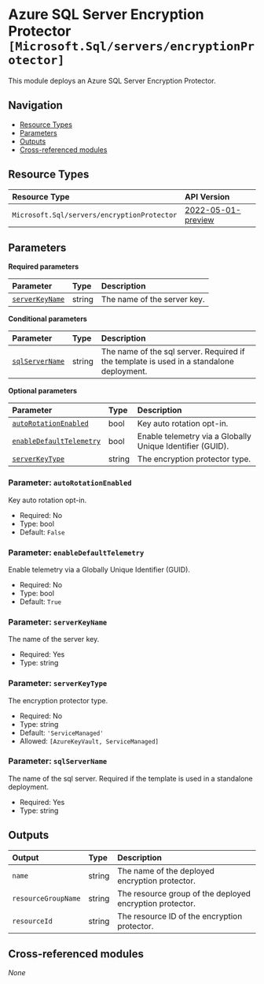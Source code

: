 # Azure SQL Server Encryption Protector `[Microsoft.Sql/servers/encryptionProtector]`

This module deploys an Azure SQL Server Encryption Protector.

## Navigation

- [Resource Types](#Resource-Types)
- [Parameters](#Parameters)
- [Outputs](#Outputs)
- [Cross-referenced modules](#Cross-referenced-modules)

## Resource Types

| Resource Type | API Version |
| :-- | :-- |
| `Microsoft.Sql/servers/encryptionProtector` | [2022-05-01-preview](https://learn.microsoft.com/en-us/azure/templates/Microsoft.Sql/2022-05-01-preview/servers/encryptionProtector) |

## Parameters

**Required parameters**

| Parameter | Type | Description |
| :-- | :-- | :-- |
| [`serverKeyName`](#parameter-serverkeyname) | string | The name of the server key. |

**Conditional parameters**

| Parameter | Type | Description |
| :-- | :-- | :-- |
| [`sqlServerName`](#parameter-sqlservername) | string | The name of the sql server. Required if the template is used in a standalone deployment. |

**Optional parameters**

| Parameter | Type | Description |
| :-- | :-- | :-- |
| [`autoRotationEnabled`](#parameter-autorotationenabled) | bool | Key auto rotation opt-in. |
| [`enableDefaultTelemetry`](#parameter-enabledefaulttelemetry) | bool | Enable telemetry via a Globally Unique Identifier (GUID). |
| [`serverKeyType`](#parameter-serverkeytype) | string | The encryption protector type. |

### Parameter: `autoRotationEnabled`

Key auto rotation opt-in.
- Required: No
- Type: bool
- Default: `False`

### Parameter: `enableDefaultTelemetry`

Enable telemetry via a Globally Unique Identifier (GUID).
- Required: No
- Type: bool
- Default: `True`

### Parameter: `serverKeyName`

The name of the server key.
- Required: Yes
- Type: string

### Parameter: `serverKeyType`

The encryption protector type.
- Required: No
- Type: string
- Default: `'ServiceManaged'`
- Allowed: `[AzureKeyVault, ServiceManaged]`

### Parameter: `sqlServerName`

The name of the sql server. Required if the template is used in a standalone deployment.
- Required: Yes
- Type: string


## Outputs

| Output | Type | Description |
| :-- | :-- | :-- |
| `name` | string | The name of the deployed encryption protector. |
| `resourceGroupName` | string | The resource group of the deployed encryption protector. |
| `resourceId` | string | The resource ID of the encryption protector. |

## Cross-referenced modules

_None_

